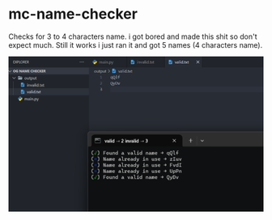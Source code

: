 # mc-name-checker
Checks for 3 to 4 characters name.
i got bored and made this shit so don't expect much. Still it works i just ran it and got 5 names (4 characters name).

![screenshot](screenshot.png)
